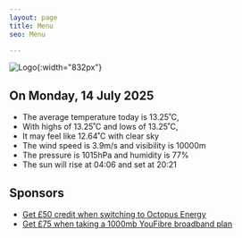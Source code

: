 ```yaml
---
layout: page
title: Menu
seo: Menu

---
```


![Logo](/images/logo.jpg){:width="832px"}

<!-- weather_marker starts -->
## On Monday, 14 July 2025

- The average temperature today is 13.25˚C,
- With highs of 13.25˚C and lows of 13.25˚C,
- It may feel like 12.64˚C with clear sky
- The wind speed is 3.9m/s and visibility is 10000m
- The pressure is 1015hPa and humidity is 77%
- The sun will rise at 04:06 and set at 20:21

<!-- weather_marker ends -->

## Sponsors

- [Get £50 credit when switching to Octopus Energy](https://bit.ly/3oD1nnS)
- [Get £75 when taking a 1000mb YouFibre broadband plan](https://aklam.io/91zWhU?)

